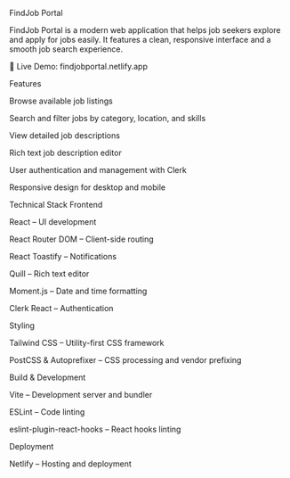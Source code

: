 FindJob Portal

FindJob Portal is a modern web application that helps job seekers explore and apply for jobs easily. It features a clean, responsive interface and a smooth job search experience.

🔗 Live Demo: findjobportal.netlify.app

Features

Browse available job listings

Search and filter jobs by category, location, and skills

View detailed job descriptions

Rich text job description editor

User authentication and management with Clerk

Responsive design for desktop and mobile

Technical Stack
Frontend

React – UI development

React Router DOM – Client-side routing

React Toastify – Notifications

Quill – Rich text editor

Moment.js – Date and time formatting

Clerk React – Authentication

Styling

Tailwind CSS – Utility-first CSS framework

PostCSS & Autoprefixer – CSS processing and vendor prefixing

Build & Development

Vite – Development server and bundler

ESLint – Code linting

eslint-plugin-react-hooks – React hooks linting

Deployment

Netlify – Hosting and deployment